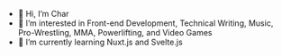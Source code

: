 - 👋 Hi, I’m Char
- 👀 I’m interested in Front-end Development, Technical Writing, Music, Pro-Wrestling, MMA, Powerlifting, and Video Games
- 🌱 I’m currently learning Nuxt.js and Svelte.js
